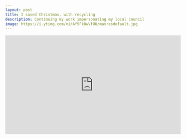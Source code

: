 ```yaml
---
layout: post
title: I saved Christmas, with recycling
description: Continuing my work impersonating my local council
image: https://i.ytimg.com/vi/Af5Fk8wVfOU/maxresdefault.jpg
---
```


<iframe width="560" height="315" src="https://www.youtube.com/embed/videoseries?list=PLg7ku87sG6NfyeiO9MvxyZyFeEz1VKks6" frameborder="0" allow="accelerometer; autoplay; encrypted-media; gyroscope; picture-in-picture" allowfullscreen></iframe>
